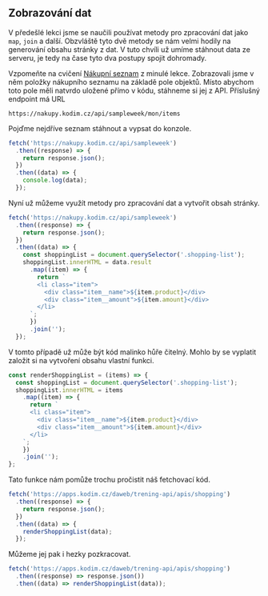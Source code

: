## Zobrazování dat

V předešlé lekci jsme se naučili používat metody pro zpracování dat jako `map`, `join` a další. Obzvláště tyto dvě metody se nám velmi hodily na generování obsahu stránky z dat. V tuto chvíli už umíme stáhnout data ze serveru, je tedy na čase tyto dva postupy spojit dohromady.

Vzpomeňte na cvičení [Nákupní seznam](../func-data/cv-nadoma#cvdoma%3Enakupni-seznam) z minulé lekce. Zobrazovali jsme v něm položky nákupního seznamu na základě pole objektů. Místo abychom toto pole měli natvrdo uložené přímo v kódu, stáhneme si jej z API. Příslušný endpoint má URL

```
https://nakupy.kodim.cz/api/sampleweek/mon/items
```

Pojďme nejdříve seznam stáhnout a vypsat do konzole.

```js
fetch('https://nakupy.kodim.cz/api/sampleweek')
  .then((response) => {
    return response.json();
  })
  .then((data) => {
    console.log(data);
  });
```

Nyní už můžeme využít metody pro zpracování dat a vytvořit obsah stránky.

```js
fetch('https://nakupy.kodim.cz/api/sampleweek')
  .then((response) => {
    return response.json();
  })
  .then((data) => {
    const shoppingList = document.querySelector('.shopping-list');
    shoppingList.innerHTML = data.result
      .map((item) => {
        return `
        <li class="item">
          <div class="item__name">${item.product}</div>
          <div class="item__amount">${item.amount}</div>
        </li>
      `;
      })
      .join('');
  });
```

V tomto případě už může být kód malinko hůře čitelný. Mohlo by se vyplatit založit si na vytvoření obsahu vlastní funkci.

```js
const renderShoppingList = (items) => {
  const shoppingList = document.querySelector('.shopping-list');
  shoppingList.innerHTML = items
    .map((item) => {
      return `
      <li class="item">
        <div class="item__name">${item.product}</div>
        <div class="item__amount">${item.amount}</div>
      </li>
    `;
    })
    .join('');
};
```

Tato funkce nám pomůže trochu pročistit náš fetchovací kód.

```js
fetch('https://apps.kodim.cz/daweb/trening-api/apis/shopping')
  .then((response) => {
    return response.json();
  })
  .then((data) => {
    renderShoppingList(data);
  });
```

Můžeme jej pak i hezky pozkracovat.

```js
fetch('https://apps.kodim.cz/daweb/trening-api/apis/shopping')
  .then((response) => response.json())
  .then((data) => renderShoppingList(data));
```
